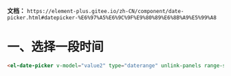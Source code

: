 **文档：** `https://element-plus.gitee.io/zh-CN/component/date-picker.html#datepicker-%E6%97%A5%E6%9C%9F%E9%80%89%E6%8B%A9%E5%99%A8`

# 一、选择一段时间
  ```html
  <el-date-picker v-model="value2" type="daterange" unlink-panels range-separator="-" start-placeholder="开始时间" end-placeholder="结束时间" :shortcuts="shortcuts" />
  ```

